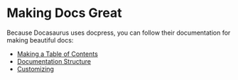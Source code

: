 Making Docs Great
=================

Because Docasaurus uses docpress, you can follow their documentation for making beautiful docs:

 * [Making a Table of Contents](http://docpress.github.io/getting-started/more-pages.html#create-your-toc)
 * [Documentation Structure](http://docpress.github.io/getting-started/more-pages.html#nesting)
 * [Customizing](http://docpress.github.io/customization/config.html)
